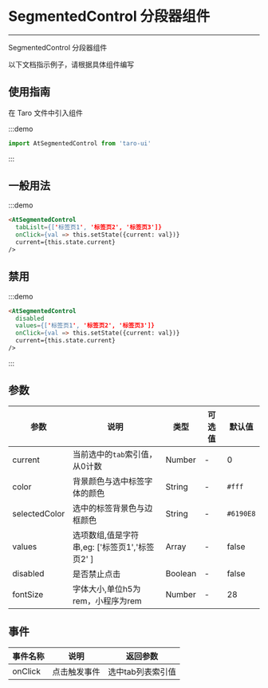 # SegmentedControl 分段器组件

---
SegmentedControl 分段器组件

以下文档指示例子，请根据具体组件编写

## 使用指南

在 Taro 文件中引入组件

:::demo

```js
import AtSegmentedControl from 'taro-ui'
```

:::

## 一般用法

:::demo

```html
<AtSegmentedControl
  tabLislt={['标签页1', '标签页2', '标签页3']}
  onClick={val => this.setState({current: val})}
  current={this.state.current}
/>

```

## 禁用

:::demo

```html
<AtSegmentedControl
  disabled
  values={['标签页1', '标签页2', '标签页3']}
  onClick={val => this.setState({current: val})}
  current={this.state.current}
/>
```

:::

## 参数

| 参数       | 说明                                   | 类型    | 可选值                                                              | 默认值   |
| ---------- | -------------------------------------- | ------- | ------------------------------------------------------------------- | -------- |
| current | 当前选中的`tab`索引值，从0计数  | Number  | - | 0 |
| color     | 背景颜色与选中标签字体的颜色  | String | - | `#fff` |
| selectedColor  | 选中的标签背景色与边框颜色  | String | - | `#6190E8` |
| values | 选项数组,值是字符串,eg: ['标签页1','标签页2' ] | Array  | - | false |
| disabled | 是否禁止点击 | Boolean  | - | false |
| fontSize | 字体大小,单位h5为rem，小程序为rem | Number  | - | 28 |

## 事件

| 事件名称 | 说明          | 返回参数  |
|---------- |-------------- |---------- |
| onClick | 点击触发事件 | 选中tab列表索引值  |
